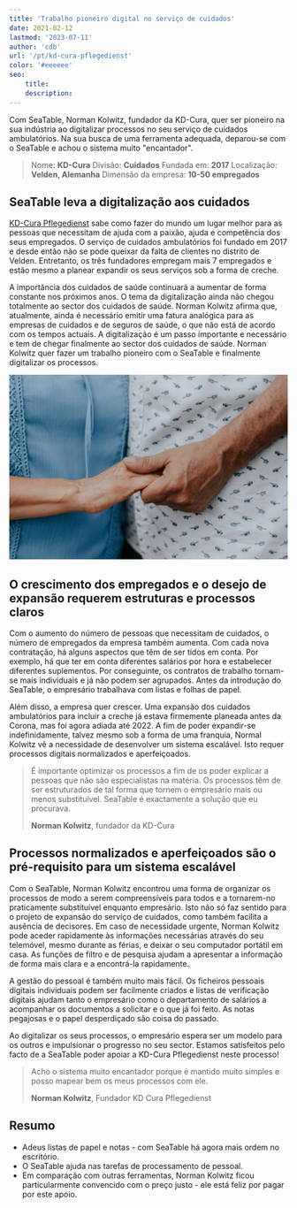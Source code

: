 ```yaml
---
title: 'Trabalho pioneiro digital no serviço de cuidados'
date: 2021-02-12
lastmod: '2023-07-11'
author: 'cdb'
url: '/pt/kd-cura-pflegedienst'
color: '#eeeeee'
seo:
    title:
    description:
---
```


Com SeaTable, Norman Kolwitz, fundador da KD-Cura, quer ser pioneiro na sua indústria ao digitalizar processos no seu serviço de cuidados ambulatórios. Na sua busca de uma ferramenta adequada, deparou-se com o SeaTable e achou o sistema muito "encantador".

> Nome: **KD-Cura**
> Divisão: **Cuidados**
> Fundada em: **2017**
> Localização: **Velden, Alemanha**
> Dimensão da empresa: **10-50 empregados**

## SeaTable leva a digitalização aos cuidados

[KD-Cura Pflegedienst](https://www.kd-cura.de) sabe como fazer do mundo um lugar melhor para as pessoas que necessitam de ajuda com a paixão, ajuda e competência dos seus empregados. O serviço de cuidados ambulatórios foi fundado em 2017 e desde então não se pode queixar da falta de clientes no distrito de Velden. Entretanto, os três fundadores empregam mais 7 empregados e estão mesmo a planear expandir os seus serviços sob a forma de creche.

A importância dos cuidados de saúde continuará a aumentar de forma constante nos próximos anos. O tema da digitalização ainda não chegou totalmente ao sector dos cuidados de saúde. Norman Kolwitz afirma que, atualmente, ainda é necessário emitir uma fatura analógica para as empresas de cuidados e de seguros de saúde, o que não está de acordo com os tempos actuais. A digitalização é um passo importante e necessário e tem de chegar finalmente ao sector dos cuidados de saúde. Norman Kolwitz quer fazer um trabalho pioneiro com o SeaTable e finalmente digitalizar os processos.

![Digitalização de processos no atendimento ambulatorial com o SeaTable](images/KD-Cura-pionarbeit-in-der-pflege.jpg)

## O crescimento dos empregados e o desejo de expansão requerem estruturas e processos claros

Com o aumento do número de pessoas que necessitam de cuidados, o número de empregados da empresa também aumenta. Com cada nova contratação, há alguns aspectos que têm de ser tidos em conta. Por exemplo, há que ter em conta diferentes salários por hora e estabelecer diferentes suplementos. Por conseguinte, os contratos de trabalho tornam-se mais individuais e já não podem ser agrupados. Antes da introdução do SeaTable, o empresário trabalhava com listas e folhas de papel.

Além disso, a empresa quer crescer. Uma expansão dos cuidados ambulatórios para incluir a creche já estava firmemente planeada antes da Corona, mas foi agora adiada até 2022. A fim de poder expandir-se indefinidamente, talvez mesmo sob a forma de uma franquia, Normal Kolwitz vê a necessidade de desenvolver um sistema escalável. Isto requer processos digitais normalizados e aperfeiçoados.

> É importante optimizar os processos a fim de os poder explicar a pessoas que não são especialistas na matéria. Os processos têm de ser estruturados de tal forma que tornem o empresário mais ou menos substituível. SeaTable é exactamente a solução que eu procurava.
>
> **Norman Kolwitz**, fundador da KD-Cura

## Processos normalizados e aperfeiçoados são o pré-requisito para um sistema escalável

Com o SeaTable, Norman Kolwitz encontrou uma forma de organizar os processos de modo a serem compreensíveis para todos e a tornarem-no praticamente substituível enquanto empresário. Isto não só faz sentido para o projeto de expansão do serviço de cuidados, como também facilita a ausência de decisores. Em caso de necessidade urgente, Norman Kolwitz pode aceder rapidamente às informações necessárias através do seu telemóvel, mesmo durante as férias, e deixar o seu computador portátil em casa. As funções de filtro e de pesquisa ajudam a apresentar a informação de forma mais clara e a encontrá-la rapidamente.

A gestão do pessoal é também muito mais fácil. Os ficheiros pessoais digitais individuais podem ser facilmente criados e listas de verificação digitais ajudam tanto o empresário como o departamento de salários a acompanhar os documentos a solicitar e o que já foi feito. As notas pegajosas e o papel desperdiçado são coisa do passado.

Ao digitalizar os seus processos, o empresário espera ser um modelo para os outros e impulsionar o progresso no seu sector. Estamos satisfeitos pelo facto de a SeaTable poder apoiar a KD-Cura Pflegedienst neste processo!

> Acho o sistema muito encantador porque é mantido muito simples e posso mapear bem os meus processos com ele.
>
> **Norman Kolwitz**, Fundador KD Cura Pflegedienst

## Resumo

- Adeus listas de papel e notas - com SeaTable há agora mais ordem no escritório.
- O SeaTable ajuda nas tarefas de processamento de pessoal.
- Em comparação com outras ferramentas, Norman Kolwitz ficou particularmente convencido com o preço justo - ele está feliz por pagar por este apoio.
